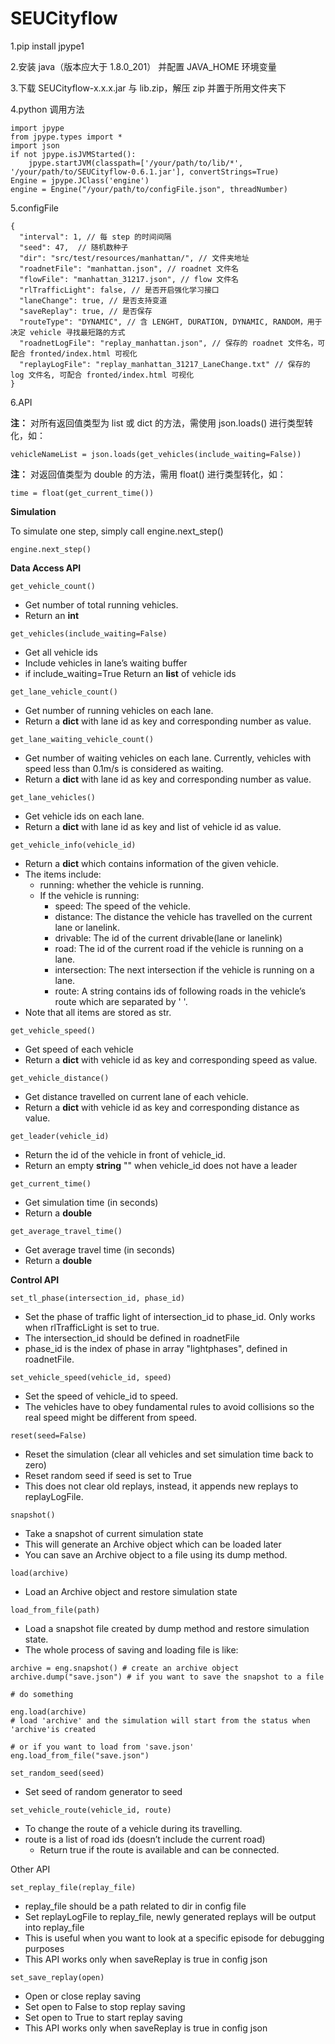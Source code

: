 # SEUCityflow

1.pip install jpype1

2.安装 java（版本应大于 1.8.0_201） 并配置 JAVA_HOME 环境变量

3.下载 SEUCityflow-x.x.x.jar 与 lib.zip，解压 zip 并置于所用文件夹下

4.python 调用方法
```
import jpype
from jpype.types import *
import json
if not jpype.isJVMStarted():
    jpype.startJVM(classpath=['/your/path/to/lib/*', '/your/path/to/SEUCityflow-0.6.1.jar'], convertStrings=True)
Engine = jpype.JClass('engine')
engine = Engine("/your/path/to/configFile.json", threadNumber)
```

5.configFile
```
{
  "interval": 1, // 每 step 的时间间隔
  "seed": 47,  // 随机数种子
  "dir": "src/test/resources/manhattan/", // 文件夹地址
  "roadnetFile": "manhattan.json", // roadnet 文件名
  "flowFile": "manhattan_31217.json", // flow 文件名
  "rlTrafficLight": false, // 是否开启强化学习接口
  "laneChange": true, // 是否支持变道
  "saveReplay": true, // 是否保存 
  "routeType": "DYNAMIC", // 含 LENGHT, DURATION, DYNAMIC, RANDOM，用于决定 vehicle 寻找最短路的方式  
  "roadnetLogFile": "replay_manhattan.json", // 保存的 roadnet 文件名，可配合 fronted/index.html 可视化 
  "replayLogFile": "replay_manhattan_31217_LaneChange.txt" // 保存的 log 文件名, 可配合 fronted/index.html 可视化 
}
```

6.API

**注：**
对所有返回值类型为 list 或 dict 的方法，需使用 json.loads() 进行类型转化，如：
```
vehicleNameList = json.loads(get_vehicles(include_waiting=False))
```
**注：**
对返回值类型为 double 的方法，需用 float() 进行类型转化，如：
```
time = float(get_current_time())
```


**Simulation**

To simulate one step, simply call engine.next_step()
```
engine.next_step()
```

**Data Access API**

```
get_vehicle_count()
```
- Get number of total running vehicles.
- Return an **int**
```
get_vehicles(include_waiting=False)
```
- Get all vehicle ids
- Include vehicles in lane’s waiting buffer
- if include_waiting=True Return an **list** of vehicle ids
 ```
get_lane_vehicle_count()
```
- Get number of running vehicles on each lane.
- Return a **dict** with lane id as key and corresponding number as value.
```
get_lane_waiting_vehicle_count()
```
- Get number of waiting vehicles on each lane. Currently, vehicles with speed less than 0.1m/s is considered as waiting.
- Return a **dict** with lane id as key and corresponding number as value.
```
get_lane_vehicles()
```
- Get vehicle ids on each lane.
- Return a **dict** with lane id as key and list of vehicle id as value.
```
get_vehicle_info(vehicle_id)
```
- Return a **dict** which contains information of the given vehicle.
- The items include:
  - running: whether the vehicle is running.
  - If the vehicle is running:
    - speed: The speed of the vehicle.
    - distance: The distance the vehicle has travelled on the current lane or lanelink.
    - drivable: The id of the current drivable(lane or lanelink)
    - road: The id of the current road if the vehicle is running on a lane.
    - intersection: The next intersection if the vehicle is running on a lane.
    - route: A string contains ids of following roads in the vehicle’s route which are separated by ' '.
- Note that all items are stored as str.
```
get_vehicle_speed()
```
- Get speed of each vehicle
- Return a **dict** with vehicle id as key and corresponding speed as value.
```
get_vehicle_distance()
```
- Get distance travelled on current lane of each vehicle.
- Return a **dict** with vehicle id as key and corresponding distance as value.
```
get_leader(vehicle_id)
```
- Return the id of the vehicle in front of vehicle_id.
- Return an empty **string** "" when vehicle_id does not have a leader
```
get_current_time()
```
- Get simulation time (in seconds)
- Return a **double**
```
get_average_travel_time()
```
- Get average travel time (in seconds)
- Return a **double**

**Control API**
```
set_tl_phase(intersection_id, phase_id)
```
- Set the phase of traffic light of intersection_id to phase_id. Only works when rlTrafficLight is set to true.
- The intersection_id should be defined in roadnetFile
- phase_id is the index of phase in array "lightphases", defined in roadnetFile.
```
set_vehicle_speed(vehicle_id, speed)
```
- Set the speed of vehicle_id to speed.
- The vehicles have to obey fundamental rules to avoid collisions so the real speed might be different from speed.
```
reset(seed=False)
```
- Reset the simulation (clear all vehicles and set simulation time back to zero)
- Reset random seed if seed is set to True
- This does not clear old replays, instead, it appends new replays to replayLogFile.
```
snapshot()
```
- Take a snapshot of current simulation state
- This will generate an Archive object which can be loaded later
- You can save an Archive object to a file using its dump method.
```
load(archive)
```
- Load an Archive object and restore simulation state
```
load_from_file(path)
```
- Load a snapshot file created by dump method and restore simulation state.
- The whole process of saving and loading file is like:
```
archive = eng.snapshot() # create an archive object
archive.dump("save.json") # if you want to save the snapshot to a file

# do something

eng.load(archive)
# load 'archive' and the simulation will start from the status when 'archive'is created

# or if you want to load from 'save.json'
eng.load_from_file("save.json")
```
```
set_random_seed(seed)
```
- Set seed of random generator to seed
```
set_vehicle_route(vehicle_id, route)
```
- To change the route of a vehicle during its travelling.
- route is a list of road ids (doesn’t include the current road)
  - Return true if the route is available and can be connected.

Other API
```
set_replay_file(replay_file)
```
- replay_file should be a path related to dir in config file
- Set replayLogFile to replay_file, newly generated replays will be output into replay_file
- This is useful when you want to look at a specific episode for debugging purposes
- This API works only when saveReplay is true in config json
```
set_save_replay(open)
```
- Open or close replay saving
- Set open to False to stop replay saving
- Set open to True to start replay saving
- This API works only when saveReplay is true in config json
